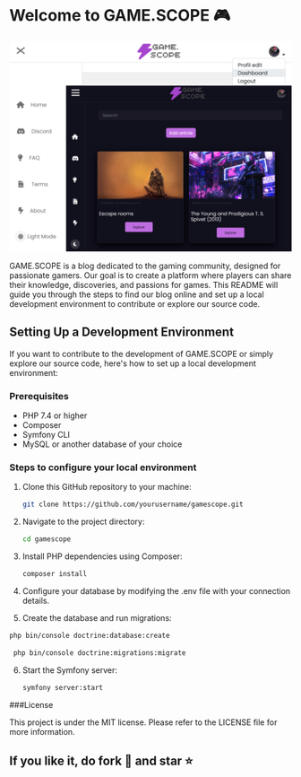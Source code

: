 # Welcome to GAME.SCOPE 🎮

![GAME.SCOPE TEMPLATE](assets/images/game.scope-project.png)

GAME.SCOPE is a blog dedicated to the gaming community, designed for passionate gamers. Our goal is to create a platform where players can share their knowledge, discoveries, and passions for games. This README will guide you through the steps to find our blog online and set up a local development environment to contribute or explore our source code.


## Setting Up a Development Environment

If you want to contribute to the development of GAME.SCOPE or simply explore our source code, here's how to set up a local development environment:

### Prerequisites

- PHP 7.4 or higher
- Composer
- Symfony CLI
- MySQL or another database of your choice

### Steps to configure your local environment

1. Clone this GitHub repository to your machine:
   ```bash
   git clone https://github.com/yourusername/gamescope.git
   
   ```

2. Navigate to the project directory:
   ```bash
   cd gamescope
   ```
3. Install PHP dependencies using Composer:
     ```bash
   composer install
   ```
4. Configure your database by modifying the .env file with your connection details.

5. Create the database and run migrations:
 ```bash
 php bin/console doctrine:database:create
```
```bash
 php bin/console doctrine:migrations:migrate
```
6. Start the Symfony server:

   ```bash
   symfony server:start
   ```
###License

This project is under the MIT license. Please refer to the LICENSE file for more information.

## If you like it, do fork 🍴 and star ⭐
